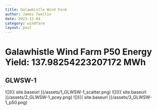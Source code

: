 ```yaml
---
title: Galawhistle Wind Farm
author: James Twallin
date: 2023-12-04
category: windfarm
layout: post
---
```

# Galawhistle Wind Farm P50 Energy Yield: 137.98254223207172 MWh

GLWSW-1
-------------
![]({{ site.baseurl }}/assets/1_GLWSW-1_scatter.png)
![]({{ site.baseurl }}/assets/2_GLWSW-1_pcey.png)
![]({{ site.baseurl }}/assets/3_GLWSW-1_p50.png)

